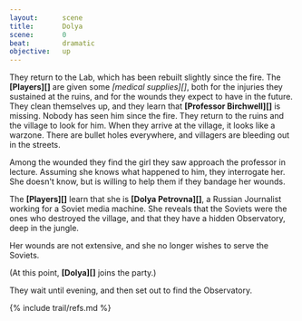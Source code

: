 ```yaml
---
layout:      scene
title:       Dolya
scene:       0
beat:        dramatic
objective:   up
---
```



They return to the Lab, which has been rebuilt slightly since the fire.
The **[Players][]** are given some *[medical supplies][]*,
both for the injuries they sustained at the ruins,
and for the wounds they expect to have in the future.
They clean themselves up, and they learn that **[Professor Birchwell][]** is missing.
Nobody has seen him since the fire.
They return to the ruins and the village to look for him.
When they arrive at the village, it looks like a warzone.
There are bullet holes everywhere, and villagers are bleeding out in the streets.

Among the wounded they find the girl they saw approach the professor in lecture.
Assuming she knows what happened to him, they interrogate her.
She doesn't know, but is willing to help them if they bandage her wounds.

The **[Players][]** learn that she is **[Dolya Petrovna][]**,
a Russian Journalist working for a Soviet media machine.
She reveals that the Soviets were the ones who destroyed the village,
and that they have a hidden Observatory, deep in the jungle.

Her wounds are not extensive, and she no longer wishes to serve the Soviets.

(At this point, **[Dolya][]** joins the party.)

They wait until evening, and then set out to find the Observatory.


{% include trail/refs.md %}












